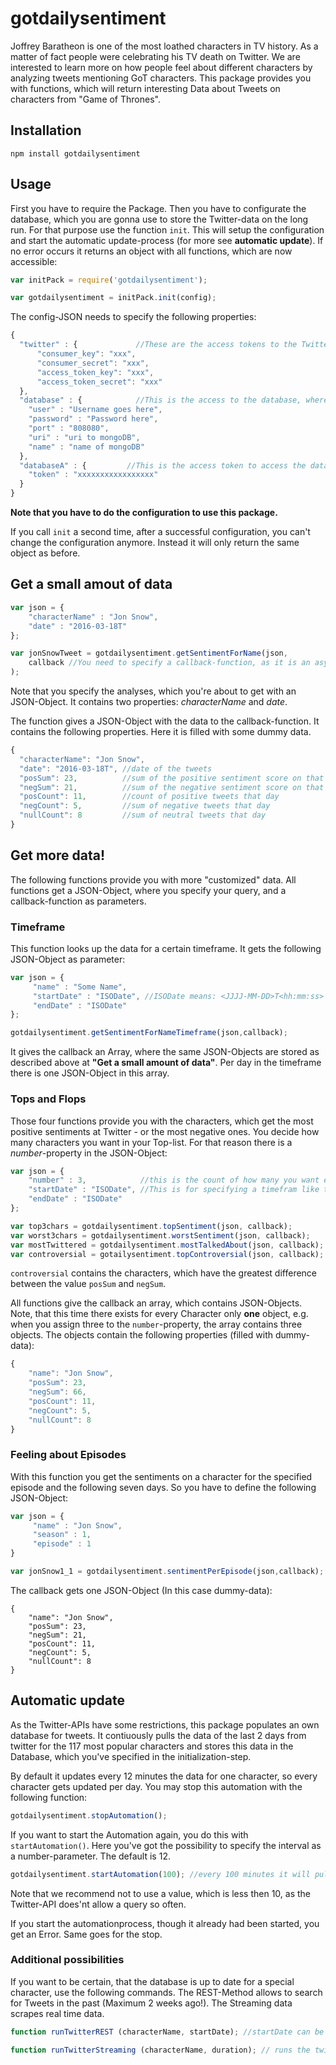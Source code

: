 # gotdailysentiment
Joffrey Baratheon is one of the most loathed characters in TV history. As a matter of fact people were celebrating his TV death on Twitter. We are interested to learn more on how people feel about different characters by analyzing tweets mentioning GoT characters. This package provides you with functions, which will return interesting Data about Tweets on characters from "Game of Thrones".

## Installation
```
npm install gotdailysentiment
```

## Usage
First you have to require the Package. Then you have to configurate the database, which you are gonna use to store the Twitter-data on the long run. For that purpose use the function `init`. This will setup the configuration and start the automatic update-process (for more see **automatic update**). If no error occurs it returns an object with all functions, which are now accessible: 
```javascript
var initPack = require('gotdailysentiment');

var gotdailysentiment = initPack.init(config);
```
The config-JSON needs to specify the following properties:
```javascript
{
  "twitter" : {             //These are the access tokens to the Twitter-API
      "consumer_key": "xxx",
      "consumer_secret": "xxx",
      "access_token_key": "xxx",
      "access_token_secret": "xxx"
  },
  "database" : {            //This is the access to the database, where the tweets are stored by the package
    "user" : "Username goes here",
    "password" : "Password here",
    "port" : "808080",
    "uri" : "uri to mongoDB",
    "name" : "name of mongoDB"
  },
  "databaseA" : {         //This is the access token to access the databse from https://github.com/Rostlab/JS16_ProjectA
    "token" : "xxxxxxxxxxxxxxxxx"
  }
}
```
**Note that you have to do the configuration to use this package.**

If you call `init` a second time, after a successful configuration, you can't change the configuration anymore. Instead it will only return the same object as before.
## Get a small amout of data
```javascript
var json = {
    "characterName" : "Jon Snow",
    "date" : "2016-03-18T"
};

var jonSnowTweet = gotdailysentiment.getSentimentForName(json, 
    callback //You need to specify a callback-function, as it is an asynchronous call
);
```

Note that you specify the analyses, which you're about to get with an JSON-Object. It contains two properties: _characterName_ and _date_.

The function gives a JSON-Object with the data to the callback-function. It contains the following properties. Here it is filled with some dummy data.
```javascript
{
  "characterName": "Jon Snow", 
  "date": "2016-03-18T", //date of the tweets
  "posSum": 23,          //sum of the positive sentiment score on that given day
  "negSum": 21,          //sum of the negative sentiment score on that given day
  "posCount": 11,        //count of positive tweets that day
  "negCount": 5,         //sum of negative tweets that day
  "nullCount": 8         //sum of neutral tweets that day
}
```

## Get more data!
The following functions provide you with more "customized" data. All functions get a JSON-Object, where you specify your query, and a callback-function as parameters.

### Timeframe
This function looks up the data for a certain timeframe. It gets the following JSON-Object as parameter:
```javascript
var json = {
     "name" : "Some Name",
     "startDate" : "ISODate", //ISODate means: <JJJJ-MM-DD>T<hh:mm:ss>
     "endDate" : "ISODate"
};

gotdailysentiment.getSentimentForNameTimeframe(json,callback); 
```
It gives the callback an Array, where the same JSON-Objects are stored as described above at **"Get a small amount of data"**. Per day in the timeframe there is one JSON-Object in this array.

### Tops and Flops
Those four functions provide you with the characters, which get the most positive sentiments at Twitter - or the most negative ones.
You decide how many characters you want in your Top-list. For that reason there is a *number*-property in the JSON-Object:
```javascript
var json = {
    "number" : 3,            //this is the count of how many you want e.g. 3 for top3
    "startDate" : "ISODate", //This is for specifying a timefram like the Timeframe-function above
    "endDate" : "ISODate"
};

var top3chars = gotdailysentiment.topSentiment(json, callback);
var worst3chars = gotdailysentiment.worstSentiment(json, callback);
var mostTwittered = gotdailysentiment.mostTalkedAbout(json, callback);
var controversial = gotailysentiment.topControversial(json, callback);
```

`controversial` contains the characters, which have the greatest difference between the value `posSum` and `negSum`.

All functions give the callback an array, which contains JSON-Objects. 
Note, that this time there exists for every Character only **one** object, e.g. when you assign three to the `number`-property, the array contains three objects. The objects contain the following properties (filled with dummy-data):
```javascript
{
    "name": "Jon Snow",
    "posSum": 23,
    "negSum": 66,
    "posCount": 11,
    "negCount": 5,
    "nullCount": 8
}
```

### Feeling about Episodes
With this function you get the sentiments on a character for the specified episode and the following seven days. So you have to define the following JSON-Object:
```javascript
var json = {
     "name" : "Jon Snow",
     "season" : 1,
     "episode" : 1
}

var jonSnow1_1 = gotdailysentiment.sentimentPerEpisode(json,callback);
```

The callback gets one JSON-Object (In this case dummy-data):
```
{
    "name": "Jon Snow",
    "posSum": 23,
    "negSum": 21,
    "posCount": 11,
    "negCount": 5,
    "nullCount": 8
}
```

## Automatic update
As the Twitter-APIs have some restrictions, this package populates an own database for tweets. It contiuously pulls the data of the last 2 days from twitter for the 117 most popular characters and stores this data in the Database, which you've specified in the initialization-step.

By default it updates every 12 minutes the data for one character, so every character gets updated per day. You may stop this automation with the following function:
```javascript
gotdailysentiment.stopAutomation();
```
If you want to start the Automation again, you do this with `startAutomation()`. Here you've got the possibility to specify the interval as a number-parameter. The default is 12.
```javascript
gotdailysentiment.startAutomation(100); //every 100 minutes it will pull data from Twitter.
```
Note that we recommend not to use a value, which is less then 10, as the Twitter-API does'nt allow a query so often.

If you start the automationprocess, though it already had been started, you get an Error. Same goes for the stop.

### Additional possibilities
If you want to be certain, that the database is up to date for a special character, use the following commands. The REST-Method allows to search for Tweets in the past (Maximum 2 weeks ago!). The Streaming data scrapes real time data.

```javascript
function runTwitterREST (characterName, startDate); //startDate can be max 2 weeks in the past. Run it to populate the database with tweets.

function runTwitterStreaming (characterName, duration); // runs the twitter streaming API to fill the database for a character and a duration in seconds.
```


